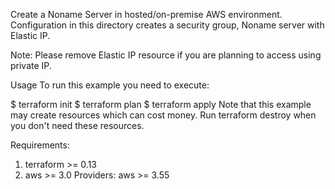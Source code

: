 Create a Noname Server in hosted/on-premise AWS environment.
Configuration in this directory creates a security group, Noname server with Elastic IP.

Note: Please remove Elastic IP resource if you are planning to access using private IP.

Usage
To run this example you need to execute:

$ terraform init
$ terraform plan
$ terraform apply
Note that this example may create resources which can cost money. Run terraform destroy when you don't need these resources.

Requirements:
1. terraform	>= 0.13
2. aws	>= 3.0
Providers: aws	>= 3.55
